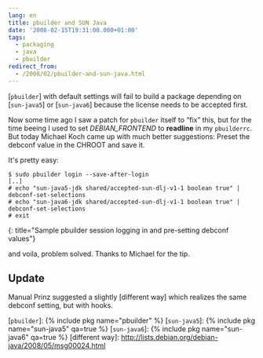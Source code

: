 ```yaml
---
lang: en
title: pbuilder and SUN Java
date: '2008-02-15T19:31:00.000+01:00'
tags:
  - packaging
  - java
  - pbuilder
redirect_from:
  - /2008/02/pbuilder-and-sun-java.html
---
```


[`pbuilder`] with default settings will fail to build a package depending on
[`sun-java5`] or [`sun-java6`] because the license needs to be accepted first.

Now some time ago I saw a patch for `pbuilder` itself to <q>fix</q> this, but
for the time beeing I used to set <var>DEBIAN_FRONTEND</var> to **readline** in
my `pbuilderrc`. But today Michael Koch came up with much better suggestions:
Preset the debconf value in the CHROOT and save it.

It's pretty easy:

```console?prompt=#,$
$ sudo pbuilder login --save-after-login
[..]
# echo "sun-java5-jdk shared/accepted-sun-dlj-v1-1 boolean true" | debconf-set-selections
# echo "sun-java6-jdk shared/accepted-sun-dlj-v1-1 boolean true" | debconf-set-selections
# exit
```
{: title="Sample pbuilder session logging in and pre-setting debconf values"}

and voila, problem solved. Thanks to Michael for the tip.

## Update

Manual Prinz suggested a slightly [different way] which realizes the same
debconf setting, but with hooks.

[`pbuilder`]: {% include pkg name="pbuilder" %}
[`sun-java5`]: {% include pkg name="sun-java5" qa=true %}
[`sun-java6`]: {% include pkg name="sun-java6" qa=true %}
[different way]: http://lists.debian.org/debian-java/2008/05/msg00024.html


<!-- vim: set tw=79 ts=2 sw=2 ai si et: -->
